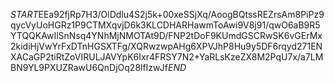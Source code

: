 $START$EEa92fjRp7H3/OlDdlu4S2j5k+00xeSSjXq/AoogBQtssREZrsAm8PiPz9qycVyUoHGRz1P9CTMXqvjD6k3KLCDHARHawmToAwi9V8j91/qwO6aB9R5YTQQKAwIlSnNsq4YNhMjNMOTAt9D/FNP2tDoF9KUmdGSCRwSK6vGErMx2kidiHjVwYrFxDTnHGSXTFg/XQRwzwpAHg6XPVJhP8Hu9y5DF6rqyd271ENXACaGP2tiRtZoVIRULJAVYpK6Ixr4FRSY7N2+YaRLsKzeZX8M2PqU7x/a7LMBN9YL9PXUZRawU6QnDjOq28lfIzwJf$END$